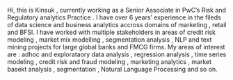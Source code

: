 Hi, this is Kinsuk , currently working as a Senior Associate in PwC’s Risk and Regulatory analytics Practice . I have over 6 years’ experience in the fileds of data science and business analytics accross domains of marketing , retail and BFSI. I have worked with multiple stakeholders in areas of credit risk modeling , market mix modelling , segmentation analysis , NLP and text mining projects for large global banks and FMCG firms. My areas of interest are : adhoc and explorataory data analysis , regression analysis , time series modeling , credit risk and fraud modeling , marketing analytics , market basekt analysis , segmentation , Natural Language Processing and so on. 
